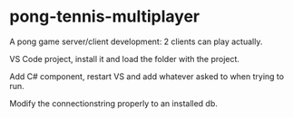 # pong-tennis-multiplayer

A pong game server/client development: 2 clients can play actually.

VS Code project, install it and load the folder with the project.

Add C# component, restart VS and add whatever asked to when trying to run.

Modify the connectionstring properly to an installed db.
